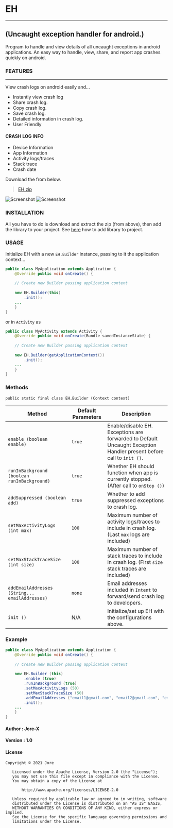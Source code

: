 # EH
---

## (Uncaught exception handler for android.)


Program to handle and view details of all uncaught exceptions in android applications. An easy way to handle, view, share, and report app crashes quickly on android.

### FEATURES
------------

View crash logs on android easily and...

* Instantly view crash log
* Share crash log.
* Copy crash log.
* Save crash log.
* Detailed information in crash log.
* User Friendly

#### CRASH LOG INFO

* Device Information
* App Information
* Activity logs/traces
* Stack trace
* Crash date

Download the from below.

> [EH.zip](https://github.com/jorexdeveloper/EH/blob/main/EH.zip)

![Screenshot](https://github.com/jorexdeveloper/EH/blob/main/img/screenshot_00.jpg) ![Screenshot](https://github.com/jorexdeveloper/EH/blob/main/img/screenshot_01.jpg)

### INSTALLATION

All you have to do is download and extract the zip (from above), then add the library to your project. See [here](https://www.google.com/) how to add library to project.

### USAGE

Initialize EH with a new `EH.Builder` instance, passing to it the application context...

```java
public class MyApplication extends Application {
    @Override public void onCreate() {
  
    // Create new Builder passing application context
   
    new EH.Builder(this)
        .init();
    ...
    }
}
```

or in `Activity` as

```java
public class MyActivity extends Activity {
    @Override public void onCreate(Bundle savedInstanceState) {
   
    // Create new Builder passing application context
   
    new EH.Builder(getApplicationContext())
        .init();
    ...
    }
}
```

### Methods

`public static final class EH.Builder (Context context)`

Method                                         | Default Parameters | Description
-----------------------------------------------|--------------------|--------------------------------------------------------------------------------------------------------------------
`enable (boolean enable)`                      | `true`             | Enable/disable EH. Exceptions are forwarded to Default Uncaught Exception Handler present before call to `init ()`.
`runInBackground (boolean runInBackground)`    | `true`             | Whether EH should function when app is currently stopped. (After call to `onStop ()`)
`addSuppressed (boolean add)`                  | `true`             | Whether to add suppressed exceptions to crash log.
`setMaxActivityLogs (int max)`                 | `100`              | Maximum number of activity logs/traces to include in crash log. (Last `max` logs are included)
`setMaxStackTraceSize (int size)`              | `100`              | Maximum number of stack traces to include in crash log. (First `size` stack traces are included)
`addEmailAddresses (String... emailAddresses)` | `none`             | Email addresses included in `Intent` to forward/send crash log to developers.
`init ()`                                      |  N/A               | Initialize/set up EH with the configurations above.

### Example

```java
public class MyApplication extends Application {
    @Override public void onCreate() {
    
    // Create new Builder passing application context
    
    new EH.Builder (this)
        .enable (true)
        .runInBackground (true)
        .setMaxActivityLogs (50)
        .setMaxStackTraceSize (50)
        .addEmailAddresses ("email1@gmail.com", "email2@gmail.com", "email3@gmail.com")
        .init();
    ...
    }
}
```

#### Author : Jore-X

#### Version : 1.0

#### License

```
Copyright © 2021 Jore

   Licensed under the Apache License, Version 2.0 (the "License");
   you may not use this file except in compliance with the License.
   You may obtain a copy of the License at

       http://www.apache.org/licenses/LICENSE-2.0

   Unless required by applicable law or agreed to in writing, software
   distributed under the License is distributed on an "AS IS" BASIS,
   WITHOUT WARRANTIES OR CONDITIONS OF ANY KIND, either express or implied.
   See the License for the specific language governing permissions and
   limitations under the License.
```
